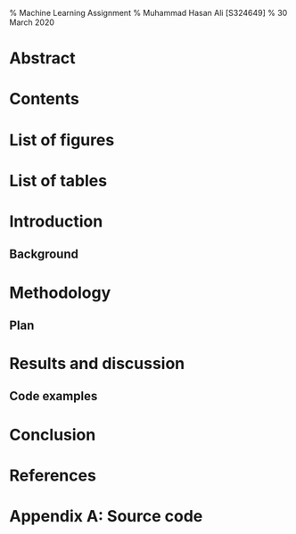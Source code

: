 % Machine Learning Assignment
% Muhammad Hasan Ali [S324649]
% 30 March 2020

# Abstract

# Contents

# List of figures

# List of tables

# Introduction

## Background

# Methodology

## Plan

# Results and discussion

## Code examples

# Conclusion

# References

# Appendix A: Source code
